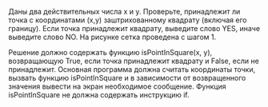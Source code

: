 Даны два действительных числа x и y. Проверьте, принадлежит ли точка с координатами (x,y) заштрихованному квадрату
(включая его границу). Если точка принадлежит квадрату, выведите слово YES, иначе выведите слово NO.
На рисунке сетка проведена с шагом 1.

Решение должно содержать функцию isPointInSquare(x, y), возвращающую True, если точка принадлежит квадрату и False,
если не принадлежит. Основная программа должна считать координаты точки, вызвать функцию isPointInSquare и в
зависимости от возвращенного значения вывести на экран необходимое сообщение.
Функция isPointInSquare не должна содержать инструкцию if.